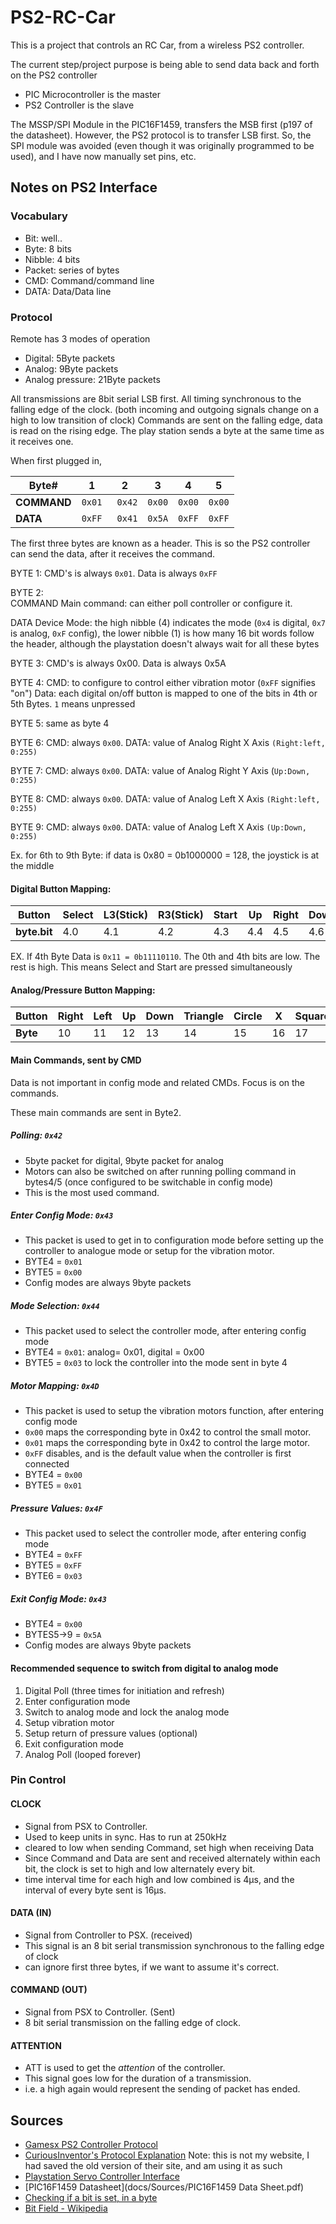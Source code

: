 ﻿# PS2-RC-Car
This is a project that controls an RC Car, from a wireless PS2 controller.

The current step/project purpose is being able to send data back and forth on the PS2 controller

- PIC Microcontroller is the master
- PS2 Controller is the slave

The MSSP/SPI Module in the PIC16F1459, transfers the MSB first (p197 of the datasheet). However, the PS2 protocol is to transfer LSB first. So, the SPI module was avoided (even though it was originally programmed to be used), and I have now  manually set pins, etc.

## Notes on PS2 Interface

### Vocabulary
- Bit: well..
- Byte: 8 bits
- Nibble: 4 bits
- Packet: series of bytes
- CMD: Command/command line
- DATA: Data/Data line

### Protocol  

Remote has 3 modes of operation
- Digital: 5Byte packets
- Analog: 9Byte packets
- Analog pressure: 21Byte packets

All transmissions are 8bit serial LSB first. All timing synchronous to the falling edge of the clock. (both incoming and outgoing signals change on a high to low transition of clock) Commands are sent on the falling edge, data is read on the rising edge. The play station sends a byte at the same time as it receives one.

When first plugged in,


| Byte#   | 1 | 2 | 3 | 4 | 5 |
| ------------- | ------------- | ------------- | ------------- |------------- |------------- |
| **COMMAND**  | `0x01` | ` 0x42`|`0x00` |`0x00` |`0x00` |
| **DATA**   |  `0xFF` | ` 0x41`|`0x5A` |`0xFF` |`0xFF` |

The first three bytes are known as a header. This is so the PS2 controller can send the data, after it receives the command.

BYTE 1: CMD's is always `0x01`. Data is always `0xFF`

BYTE 2:  
COMMAND
Main command: can either poll controller or configure it.

DATA
Device Mode: the high nibble (4) indicates the mode (`0x4` is digital, `0x7` is analog, `0xF` config), the lower nibble (1) is how many 16 bit words follow the header, although the playstation doesn't always wait for all these bytes

BYTE 3: CMD's is always 0x00. Data is always 0x5A

BYTE 4:
CMD: to configure to control either vibration motor (`0xFF` signifies "on")
Data: each digital on/off button is mapped to one of the bits in 4th or 5th Bytes. `1` means unpressed

BYTE 5: same as byte 4

BYTE 6:
CMD: always `0x00`.
DATA: value of Analog Right X Axis `(Right:left, 0:255)`

BYTE 7:
CMD: always `0x00`.
DATA: value of Analog Right Y Axis (`Up:Down, 0:255)`

BYTE 8:
CMD: always `0x00`.
DATA: value of Analog Left X Axis `(Right:left, 0:255)`

BYTE 9:
CMD: always `0x00`.
DATA: value of Analog Left X Axis `(Up:Down, 0:255)`

Ex. for 6th to 9th Byte: if data is 0x80 = 0b1000000 = 128, the joystick is at the middle

#### Digital Button Mapping:
| Button   | Select | L3(Stick) | R3(Stick) | Start | Up |Right |Down |Left |L2 |R2 |L1 |R1 |Triangle |Circle |X |Square |
| --- | --- | --- | --- | --- | --- | --- | --- | --- | --- | --- | --- | --- | --- | --- | --- | --- |
|**byte.bit**|	4.0	|4.1|	4.2|	4.3|	4.4	|4.5	|4.6	|4.7	|5.0|	5.1|	5.2|	5.3|	5.4|	5.5|	5.6|	5.7|


EX. If 4th Byte Data is `0x11 = 0b11110110`. The 0th and 4th bits are low. The rest is high. This means Select and Start are pressed simultaneously

#### Analog/Pressure Button Mapping:
| Button   | Right | Left| Up| Down| Triangle |Circle |X |Square |L1 |R1 |L2 |R2 |
| --- | --- | --- | --- | --- | --- | --- | --- | --- | --- | --- | --- | --- |
|**Byte**|	10	|11|	12|	13|	14	|15	|16	|17	|18|	19|	20|	21|

#### Main Commands, sent by CMD
Data is not important in config mode and related CMDs. Focus is on the commands.

These main commands are sent in Byte2.

##### Polling: `0x42`
- 5byte packet for digital, 9byte packet for analog
- Motors can also be switched on after running polling command in bytes4/5 (once configured to be switchable in config mode)
- This is the most used command.

##### Enter Config Mode: `0x43`
- This packet is used to get in to configuration mode before setting up the controller to analogue mode or setup for the vibration motor.
- BYTE4 = `0x01`
- BYTE5 = `0x00`
- Config modes are always 9byte packets

##### Mode Selection: `0x44`
- This packet used to select the controller mode, after entering config mode
- BYTE4 = `0x01`: analog= 0x01, digital = 0x00
- BYTE5 = `0x03` to lock the controller into the mode sent in byte 4

##### Motor Mapping: `0x4D`
- This packet is used to setup the vibration motors function, after entering config mode
- `0x00` maps the corresponding byte in 0x42 to control the small motor.
- `0x01` maps the corresponding byte in 0x42 to control the large motor.
- `0xFF` disables, and is the default value when the controller is first connected
- BYTE4 = `0x00`
- BYTE5 = `0x01`

##### Pressure Values: `0x4F`
- This packet used to select the controller mode, after entering config mode
- BYTE4 = `0xFF`
- BYTE5 = `0xFF`
- BYTE6 = `0x03`

##### Exit Config Mode: `0x43`
- BYTE4 = `0x00`
- BYTES5->9 = `0x5A`
- Config modes are always 9byte packets

#### Recommended sequence to switch from digital to analog mode
1. Digital Poll (three times for initiation and refresh)
2. Enter configuration mode
3. Switch to analog mode and lock the analog mode
4. Setup vibration motor
5. Setup return of pressure values (optional)
6. Exit configuration mode
7. Analog Poll (looped forever)

### Pin Control
#### CLOCK
- Signal from PSX to Controller.
- Used to keep units in sync. Has to run at 250kHz
- cleared to low when sending Command, set high when receiving Data
- Since Command and Data are sent and received alternately within each bit, the clock is set to high and low alternately every bit.
- time interval time for each high and low combined is 4µs, and the interval of every byte sent is 16µs.

#### DATA (IN)
- Signal from Controller to PSX. (received)
- This signal is an 8 bit serial transmission synchronous to the falling edge of clock
- can ignore first three bytes, if we want to assume it's correct.

#### COMMAND (OUT)
- Signal from PSX to Controller. (Sent)
- 8 bit serial transmission on the falling edge of clock.

#### ATTENTION
- ATT is used to get the *attention* of the controller.
- This signal goes low for the duration of a transmission.
- i.e. a high again would represent the sending of packet has ended.

## Sources

- [Gamesx PS2 Controller Protocol](https://www.gamesx.com/controldata/psxcont/psxcont.htm)
- [CuriousInventor's Protocol Explanation](http://htmlpreview.github.io/?https://github.com/AbhinavA10/PS2-RC-Car/blob/master/docs/Sources/Interfacing%20a%20PS2%20(PlayStation%202)%20Controller%20-%20CuriousInventor%20Tutorials.html) Note: this is not my website, I had saved the old version of their site, and am using it as such
- [Playstation Servo Controller Interface](docs/Sources/playstation-servo-controller-interface.pdf)
- [PIC16F1459 Datasheet](docs/Sources/PIC16F1459 Data Sheet.pdf)
- [Checking if a bit is set, in a byte](https://www.gamedev.net/forums/topic/657315-checking-if-a-bit-is-set-in-a-byte/)
- [Bit Field - Wikipedia](https://en.wikipedia.org/wiki/Bit_field)
